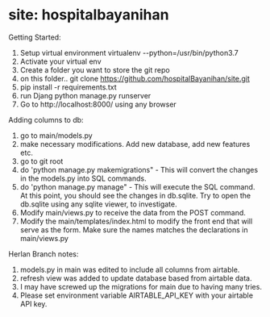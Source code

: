 # site: hospitalbayanihan

Getting Started:
1. Setup virtual environment 
  virtualenv --python=/usr/bin/python3.7 <virtualenv name>
2. Activate your virtual env
3. Create a folder you want to store the git repo
4. on this folder.. git clone https://github.com/hospitalBayanihan/site.git
5. pip install -r requirements.txt
6. run Djang
  python manage.py runserver
7. Go to http://localhost:8000/ using any browser

Adding columns to db:
1. go to main/models.py
2. make necessary modifications. Add new database, add new features etc.
3. go to git root
4. do 'python manage.py makemigrations" - This will convert the changes in the
   models.py into SQL commands.
5. do 'python manage.py manage" - This will execute the SQL command. At this
   point, you should see the changes in db.sqlite. Try to open the db.sqlite
   using any sqlite viewer, to investigate.
6. Modify main/views.py to receive the data from the POST command.
7. Modify the main/templates/index.html to modify the front end that will
   serve as the form. Make sure the names matches the declarations in
   main/views.py

Herlan Branch notes:
1. models.py in main was edited to include all columns from airtable.
2. refresh view was added to update database based from airtable data.
3. I may have screwed up the migrations for main due to having many tries.
4. Please set environment variable AIRTABLE_API_KEY with your airtable API key. 

